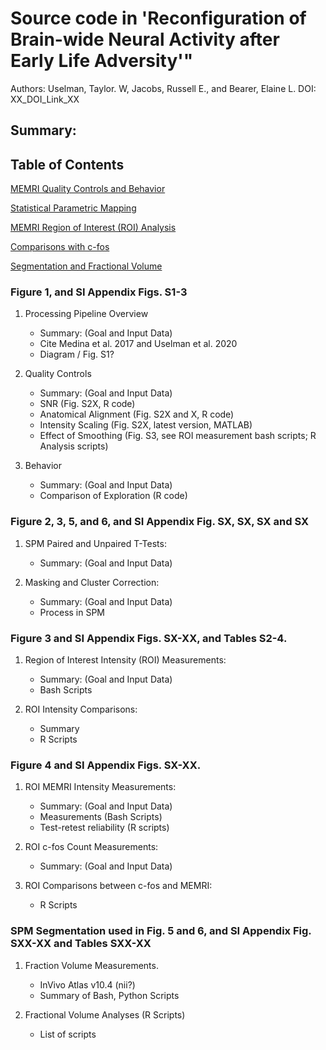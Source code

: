 # Source code in 'Reconfiguration of Brain-wide Neural Activity after Early Life Adversity'"

Authors: Uselman, Taylor. W, Jacobs, Russell E., and Bearer, Elaine L.
DOI: XX_DOI_Link_XX

## Summary: 

## Table of Contents
   [MEMRI Quality Controls and Behavior](###Figure-1,-and-SI-Appendix-Fig.-1-and-2)
   
   [Statistical Parametric Mapping](###Figure-2,-3,-5,-and-6,-and-SI-Appendix-Fig.-SX,-SX,-SX-and-SX)
   
   [MEMRI Region of Interest (ROI) Analysis](###Figure-3-and-SI-Appendix-Figs.-SX-XX,-and-Tables-S2-4.)
   
   [Comparisons with c-fos](###Figure-4-and-SI-Appendix-Figs.-SX-XX.)
   
   [Segmentation and Fractional Volume](###SPM-Segmentation-used-in-Fig.-5-and-6,-and-SI-Appendix-Fig.-SXX-XX-and-Tables-SXX-XX)

### Figure 1, and SI Appendix Figs. S1-3
1. Processing Pipeline Overview
   - Summary: (Goal and Input Data)
   - Cite Medina et al. 2017 and Uselman et al. 2020
   - Diagram / Fig. S1?

2. Quality Controls
   - Summary: (Goal and Input Data)
   - SNR (Fig. S2X, R code)
   - Anatomical Alignment (Fig. S2X and X, R code)
   - Intensity Scaling (Fig. S2X, latest version, MATLAB)
   - Effect of Smoothing (Fig. S3, see ROI measurement bash scripts; R Analysis scripts)

3. Behavior
   - Summary: (Goal and Input Data)
   - Comparison of Exploration (R code)

### Figure 2, 3, 5, and 6, and SI Appendix Fig. SX, SX, SX and SX
1. SPM Paired and Unpaired T-Tests:
   - Summary: (Goal and Input Data)

2. Masking and Cluster Correction:
   - Summary: (Goal and Input Data)
   - Process in SPM

### Figure 3 and SI Appendix Figs. SX-XX, and Tables S2-4.
1. Region of Interest Intensity (ROI) Measurements:
   - Summary: (Goal and Input Data)
   - Bash Scripts

2. ROI Intensity Comparisons:
   - Summary
   - R Scripts

### Figure 4 and SI Appendix Figs. SX-XX.
1. ROI MEMRI Intensity Measurements:
   - Summary: (Goal and Input Data)
   - Measurements (Bash Scripts)
   - Test-retest reliability (R scripts)
  
2. ROI c-fos Count Measurements:
   - Summary: (Goal and Input Data)

3. ROI Comparisons between c-fos and MEMRI:
   - R Scripts

### SPM Segmentation used in Fig. 5 and 6, and SI Appendix Fig. SXX-XX and Tables SXX-XX 
1. Fraction Volume Measurements.
   - InVivo Atlas v10.4 (nii?)
   - Summary of Bash, Python Scripts

2. Fractional Volume Analyses (R Scripts)
   - List of scripts
